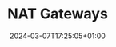 ---
weight: 20
title: "NAT Gateways"
description: ""
icon: "NAT Gateways"
date: "2024-03-07T17:25:05+01:00"
lastmod: "2024-03-07T17:25:05+01:00"
draft: false
toc: true
---